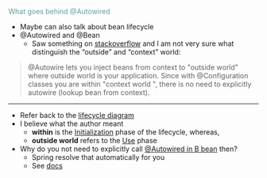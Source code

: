 <span style="color:cadetblue">What goes behind @Autowired</span>

- Maybe can also talk about bean lifecycle
- @Autowired and @Bean
    - Saw something on [stackoverflow](https://stackoverflow.com/questions/32078600/why-do-i-not-need-autowired-on-bean-methods-in-a-spring-configuration-class) and I am not very sure what distinguish the “outside” and “context” world:

> @Autowire lets you inject beans from context to "outside world" where outside world is your application. Since with @Configuration classes you are within "context world ", there is no need to explicitly autowire (lookup bean from context).

---

- Refer back to the [lifecycle diagram](http://localhost:8000/#/4/2)
- I believe what the author meant
  - **within** is the <u>Initialization</u> phase of the lifecycle, whereas,
  - **outside world** refers to the <u>Use</u> phase
- Why do you not need to explicitly call <u>@Autowired in B bean</u> then?
  - Spring resolve that automatically for you
  - See [docs](https://docs.spring.io/spring-framework/docs/current/reference/html/core.html#beans-java-bean-annotation)